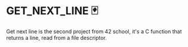 # GET_NEXT_LINE 🃏

Get next line is the second project from 42 school, 
it's a C function that returns a line, read from a file descriptor.
